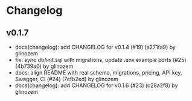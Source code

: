 # Changelog

## v0.1.7

* docs(changelog): add CHANGELOG for v0.1.4 (#19) (a271fa9) by glinozem
* fix: sync db/init.sql with migrations, update .env.example ports (#25) (4b739a0) by glinozem
* docs: align README with real schema, migrations, pricing, API key, Swagger, CI (#24) (7cfb2ed) by glinozem
* docs(changelog): add CHANGELOG for v0.1.6 (#23) (c28a2f8) by glinozem
